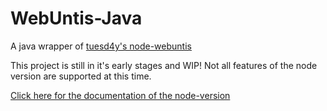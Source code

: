 # WebUntis-Java
A java wrapper of [tuesd4y's node-webuntis](https://github.com/tuesd4y/node-webuntis)

This project is still in it's early stages and WIP!
Not all features of the node version are supported at this time.

[Click here for the documentation of the node-version](https://github.com/tuesd4y/node-webuntis/blob/master/README.md)
